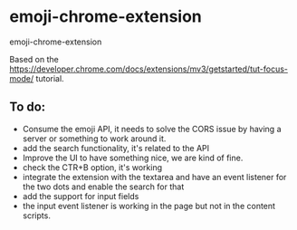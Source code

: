 # emoji-chrome-extension
emoji-chrome-extension

Based on the https://developer.chrome.com/docs/extensions/mv3/getstarted/tut-focus-mode/ tutorial.

## To do: 

- Consume the emoji API, it needs to solve the CORS issue by having a server or something to work around it. 
- add the search functionality, it's related to the API
- Improve the UI  to have something nice, we are kind of fine. 
- check the CTR+B option, it's working
- integrate the extension with the textarea and have an event listener for the two dots and enable the search for that
- add the support for input fields
- the input event listener is working in the page but not in the content scripts.